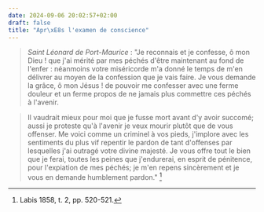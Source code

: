 ```yaml
---
date: 2024-09-06 20:02:57+02:00
draft: false
title: "Apr\xE8s l'examen de conscience"
---
```





> *Saint Léonard de Port-Maurice* :  "Je reconnais et je confesse, ô mon Dieu ! que j'ai mérité par mes péchés d'être maintenant au fond de l'enfer : néanmoins votre miséricorde m'a donné le temps de m'en délivrer au moyen de la confession que je vais faire. Je vous demande la grâce, ô mon Jésus ! de pouvoir me confesser avec une ferme douleur et un ferme propos de ne jamais plus commettre ces péchés à l'avenir.

> Il vaudrait mieux pour moi que je fusse mort avant d'y avoir succomé; aussi je proteste qu'à l'avenir je veux mourir plutôt que de vous offenser. Me voici comme un criminel à vos pieds, j'implore avec les sentiments du plus vif repentir le pardon de tant d'offenses par lesquelles j'ai outragé votre divine majesté. Je vous offre tout le bien que je ferai, toutes les peines que j'endurerai, en esprit de pénitence, pour l'expiation de mes péchés; je m'en repens sincèrement et je vous en demande humblement pardon." [^1]

[^1]: Labis 1858, t. 2, pp. 520-521.

